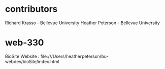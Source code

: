 # contributors
Richard Krasso - Bellevue University
Heather Peterson - Bellevue University
# web-330
BioSite Website : file:///Users/heatherpeterson/bu-webdev/bioSite/index.html